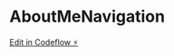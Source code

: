 # AboutMeNavigation

[Edit in Codeflow ⚡️](https://stackblitz.com/~/github.com/InesT7/AboutMeNavigation)
